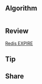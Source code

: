 ## Algorithm
```java

```
## Review
[Redis EXPIRE](https://redis.io/commands/expire)

## Tip

## Share
